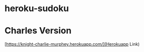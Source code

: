 # heroku-sudoku

<h1>Charles Version</h1>

[https://knight-charlie-murphey.herokuapp.com/](Herokuapp Link)
